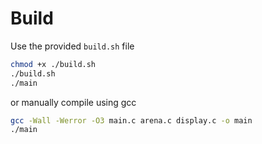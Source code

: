 # Build

Use the provided `build.sh` file
```sh
chmod +x ./build.sh
./build.sh
./main
```
or manually compile using gcc
```sh
gcc -Wall -Werror -O3 main.c arena.c display.c -o main
./main
```